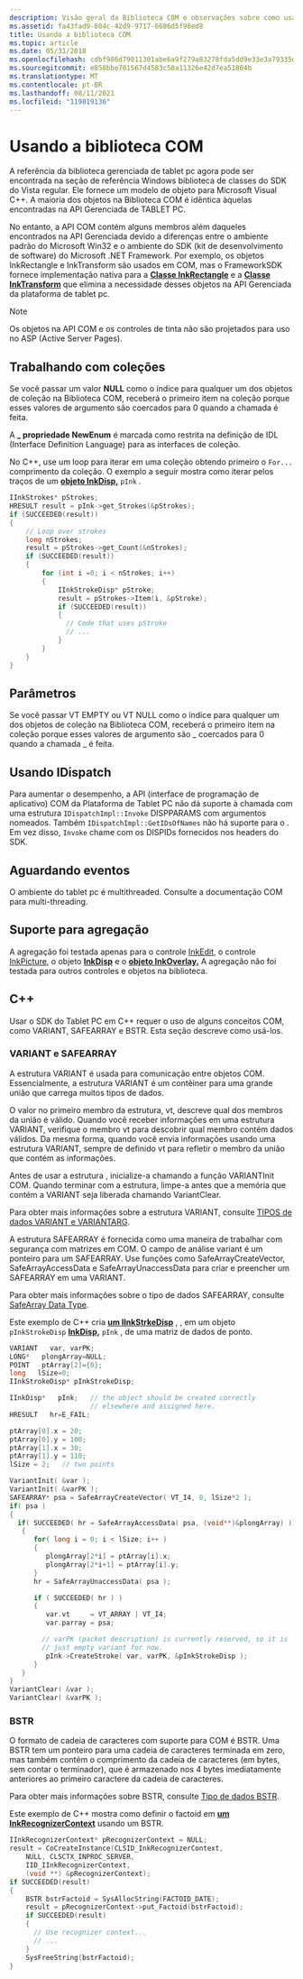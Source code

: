 ```yaml
---
description: Visão geral da Biblioteca COM e observações sobre como usar as seções de Tecnologia de Tablet PC do SDK Windows Vista.
ms.assetid: fa43fad9-804c-42d9-9717-6686d5f98ed8
title: Usando a biblioteca COM
ms.topic: article
ms.date: 05/31/2018
ms.openlocfilehash: cdbf986d79011301abe6a9f279a83278fda5dd9e33e3a79335d7d94e6081fb11
ms.sourcegitcommit: e858bbe701567d4583c50a11326e42d7ea51804b
ms.translationtype: MT
ms.contentlocale: pt-BR
ms.lasthandoff: 08/11/2021
ms.locfileid: "119819136"
---
```

# <a name="using-the-com-library"></a>Usando a biblioteca COM

A referência da biblioteca gerenciada de tablet pc agora pode ser encontrada na seção de referência Windows biblioteca de classes do SDK do Vista regular. Ele fornece um modelo de objeto para Microsoft Visual C++. A maioria dos objetos na Biblioteca COM é idêntica àquelas encontradas na API Gerenciada de TABLET PC.

No entanto, a API COM contém alguns membros além daqueles encontrados na API Gerenciada devido a diferenças entre o ambiente padrão do Microsoft Win32 e o ambiente do SDK (kit de desenvolvimento de software) do Microsoft .NET Framework. Por exemplo, os objetos InkRectangle e InkTransform são usados em COM, mas o FrameworkSDK fornece implementação nativa para a [**Classe InkRectangle**](inkrectangle-class.md) e a [**Classe InkTransform**](inktransform-class.md) que elimina a necessidade desses objetos na API Gerenciada da plataforma de tablet pc.

> [!Note]  
> Os objetos na API COM e os controles de tinta não são projetados para uso no ASP (Active Server Pages).

 

## <a name="working-with-collections"></a>Trabalhando com coleções

Se você passar um valor **NULL** como o índice para qualquer um dos objetos de coleção na Biblioteca COM, receberá o primeiro item na coleção porque esses valores de argumento são coercados para 0 quando a chamada é feita.

A **\_ propriedade NewEnum** é marcada como restrita na definição de IDL (Interface Definition Language) para as interfaces de coleção.

No C++, use um loop para iterar em uma coleção obtendo primeiro o `For...` comprimento da coleção. O exemplo a seguir mostra como iterar pelos traços de um [**objeto InkDisp,**](inkdisp-class.md) `pInk` .


```C++
IInkStrokes* pStrokes;
HRESULT result = pInk->get_Strokes(&pStrokes);
if (SUCCEEDED(result))
{
    // Loop over strokes
    long nStrokes;
    result = pStrokes->get_Count(&nStrokes);
    if (SUCCEEDED(result))
    {
        for (int i =0; i < nStrokes; i++)
        {
            IInkStrokeDisp* pStroke;
            result = pStrokes->Item(i, &pStroke);
            if (SUCCEEDED(result))
            {
              // Code that uses pStroke
              // ...
            }
        }
    }
}
```



## <a name="parameters"></a>Parâmetros

Se você passar VT EMPTY ou VT NULL como o índice para qualquer um dos objetos de coleção na Biblioteca COM, receberá o primeiro item na coleção porque esses valores de argumento são \_ coercados para 0 quando a chamada \_ é feita.

## <a name="using-idispatch"></a>Usando IDispatch

Para aumentar o desempenho, a API (interface de programação de aplicativo) COM da Plataforma de Tablet PC não dá suporte à chamada com uma estrutura `IDispatchImpl::Invoke` DISPPARAMS com argumentos nomeados. Também `IDispatchImpl::GetIDsOfNames` não há suporte para o . Em vez disso, `Invoke` chame com os DISPIDs fornecidos nos headers do SDK.

## <a name="waiting-for-events"></a>Aguardando eventos

O ambiente do tablet pc é multithreaded. Consulte a documentação COM para multi-threading.

## <a name="support-for-aggregation"></a>Suporte para agregação

A agregação foi testada apenas para o controle [InkEdit,](inkedit-control-reference.md) o controle [InkPicture,](inkpicture-control-reference.md) o objeto [**InkDisp**](inkdisp-class.md) e o [**objeto InkOverlay.**](inkoverlay-class.md) A agregação não foi testada para outros controles e objetos na biblioteca.

## <a name="c"></a>C++

Usar o SDK do Tablet PC em C++ requer o uso de alguns conceitos COM, como VARIANT, SAFEARRAY e BSTR. Esta seção descreve como usá-los.

### <a name="variant-and-safearray"></a>VARIANT e SAFEARRAY

A estrutura VARIANT é usada para comunicação entre objetos COM. Essencialmente, a estrutura VARIANT é um contêiner para uma grande união que carrega muitos tipos de dados.

O valor no primeiro membro da estrutura, vt, descreve qual dos membros da união é válido. Quando você receber informações em uma estrutura VARIANT, verifique o membro vt para descobrir qual membro contém dados válidos. Da mesma forma, quando você envia informações usando uma estrutura VARIANT, sempre de definido vt para refletir o membro da união que contém as informações.

Antes de usar a estrutura , inicialize-a chamando a função VARIANTInit COM. Quando terminar com a estrutura, limpe-a antes que a memória que contém a VARIANT seja liberada chamando VariantClear.

Para obter mais informações sobre a estrutura VARIANT, consulte [TIPOS de dados VARIANT e VARIANTARG](/windows/win32/api/oaidl/ns-oaidl-variant).

A estrutura SAFEARRAY é fornecida como uma maneira de trabalhar com segurança com matrizes em COM. O campo de análise variant é um ponteiro para um SAFEARRAY. Use funções como SafeArrayCreateVector, SafeArrayAccessData e SafeArrayUnaccessData para criar e preencher um SAFEARRAY em uma VARIANT.

Para obter mais informações sobre o tipo de dados SAFEARRAY, consulte [SafeArray Data Type](/windows/win32/api/oaidl/ns-oaidl-safearray).

Este exemplo de C++ cria [**um IInkStrkeDisp**](/windows/desktop/api/msinkaut/nn-msinkaut-iinkstrokedisp) , , em um objeto `pInkStrokeDisp` [**InkDisp,**](inkdisp-class.md) `pInk` , de uma matriz de dados de ponto.


```C++
VARIANT   var, varPK;
LONG*   plongArray=NULL;
POINT   ptArray[2]={0};
long   lSize=0;
IInkStrokeDisp* pInkStrokeDisp;

IInkDisp*   pInk;   // the object should be created correctly 
                    // elsewhere and assigned here.
HRESULT   hr=E_FAIL;

ptArray[0].x = 20;
ptArray[0].y = 100;
ptArray[1].x = 30;
ptArray[1].y = 110;
lSize = 2;   // two points

VariantInit( &var );
VariantInit( &varPK );
SAFEARRAY* psa = SafeArrayCreateVector( VT_I4, 0, lSize*2 );
if( psa )
{
  if( SUCCEEDED( hr = SafeArrayAccessData( psa, (void**)&plongArray) ))
   {
      for( long i = 0; i < lSize; i++ ) 
      {
         plongArray[2*i] = ptArray[i].x;
         plongArray[2*i+1] = ptArray[i].y;
      }
      hr = SafeArrayUnaccessData( psa );

      if ( SUCCEEDED( hr ) ) 
      {
         var.vt     = VT_ARRAY | VT_I4;
         var.parray = psa;

        // varPK (packet description) is currently reserved, so it is
        // just empty variant for now.
         pInk->CreateStroke( var, varPK, &pInkStrokeDisp );   
      }
   }
}
VariantClear( &var );
VariantClear( &varPK );
```



### <a name="bstr"></a>BSTR

O formato de cadeia de caracteres com suporte para COM é BSTR. Uma BSTR tem um ponteiro para uma cadeia de caracteres terminada em zero, mas também contém o comprimento da cadeia de caracteres (em bytes, sem contar o terminador), que é armazenado nos 4 bytes imediatamente anteriores ao primeiro caractere da cadeia de caracteres.

Para obter mais informações sobre BSTR, consulte [Tipo de dados BSTR](/previous-versions/windows/desktop/automat/bstr).

Este exemplo de C++ mostra como definir o factoid em [**um InkRecognizerContext**](inkrecognizercontext-class.md) usando um BSTR.


```C++
IInkRecognizerContext* pRecognizerContext = NULL;
result = CoCreateInstance(CLSID_InkRecognizerContext, 
    NULL, CLSCTX_INPROC_SERVER,
    IID_IInkRecognizerContext, 
    (void **) &pRecognizerContext);
if SUCCEEDED(result)
{
    BSTR bstrFactoid = SysAllocString(FACTOID_DATE);
    result = pRecognizerContext->put_Factoid(bstrFactoid);
    if SUCCEEDED(result)
    {
      // Use recognizer context...
      // ...
    }
    SysFreeString(bstrFactoid);
}
```



 

 
